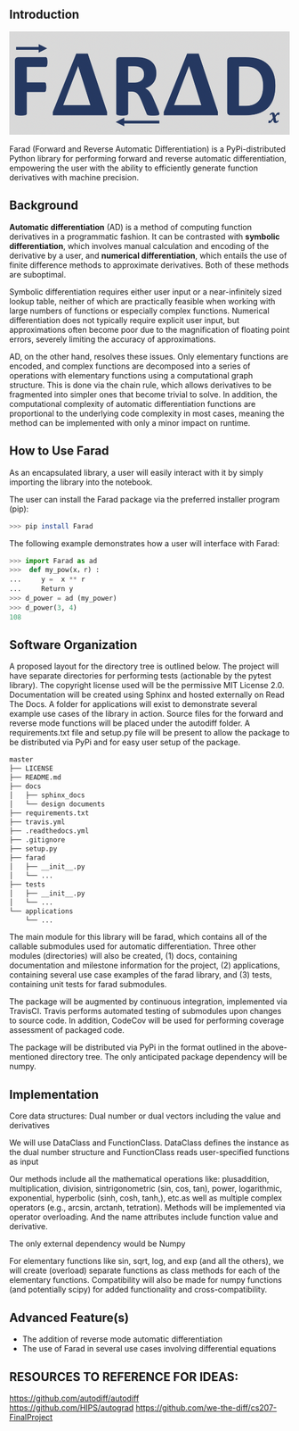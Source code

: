 ## Introduction

![faradlogo](faradlogo.png)

Farad (Forward and Reverse Automatic Differentiation) is a PyPi-distributed Python library for performing forward and reverse automatic differentiation, empowering the user with the ability to efficiently generate function derivatives with machine precision.

## Background

**Automatic differentiation** (AD) is a method of computing function derivatives in a programmatic fashion. It can be contrasted with **symbolic differentiation**, which involves manual calculation and encoding of the derivative by a user, and **numerical differentiation**, which entails the use of finite difference methods to approximate derivatives. Both of these methods are suboptimal.

Symbolic differentiation requires either user input or a near-infinitely sized lookup table, neither of which are practically feasible when working with large numbers of functions or especially complex functions. Numerical differentiation does not typically require explicit user input, but approximations often become poor due to the magnification of floating point errors, severely limiting the accuracy of approximations.

AD, on the other hand, resolves these issues. Only elementary functions are encoded, and complex functions are decomposed into a series of operations with elementary functions using a computational graph structure. This is done via the chain rule, which allows derivatives to be fragmented into simpler ones that become trivial to solve. In addition, the computational complexity of automatic differentiation functions are proportional to the underlying code complexity in most cases, meaning the method can be implemented with only a minor impact on runtime.

## How to Use Farad

As an encapsulated library, a user will easily interact with it by simply importing the library into the notebook.

The user can install the Farad package via the preferred installer program (pip):
```bash
>>> pip install Farad
```
The following example demonstrates how a user will interface with Farad:
```python
>>> import Farad as ad
>>>  def my_pow(x，r) :
...     y =  x ** r
...     Return y
>>> d_power = ad (my_power)
>>> d_power(3, 4)
108
```

## Software Organization

A proposed layout for the directory tree is outlined below. The project will have separate directories for performing tests (actionable by the pytest library). The copyright license used will be the permissive MIT License 2.0. Documentation will be created using Sphinx and hosted externally on Read The Docs. A folder for applications will exist to demonstrate several example use cases of the library in action. Source files for the forward and reverse mode functions will be placed under the autodiff folder. A requirements.txt file and setup.py file will be present to allow the package to be distributed via PyPi and for easy user setup of the package.

```
master
├── LICENSE
├── README.md     
├── docs
│   ├── sphinx_docs
│   └── design documents
├── requirements.txt
├── travis.yml
├── .readthedocs.yml
├── .gitignore
├── setup.py
├── farad
│   ├── __init__.py
│   └── ...
├── tests
│   ├── __init__.py
│   └── ...
└── applications
    └── ...
```

The main module for this library will be farad, which contains all of the callable submodules used for automatic differentiation. Three other modules (directories) will also be created, (1) docs, containing documentation and milestone information for the project, (2) applications, containing several use case examples of the farad library, and (3) tests, containing unit tests for farad submodules.

The package will be augmented by continuous integration, implemented via TravisCI. Travis performs automated testing of submodules upon changes to source code. In addition, CodeCov will be used for performing coverage assessment of packaged code.

The package will be distributed via PyPi in the format outlined in the above-mentioned directory tree. The only anticipated package dependency will be numpy.

## Implementation

Core data structures: Dual number or dual vectors including the value and derivatives

We will use DataClass and FunctionClass. DataClass defines the instance as the dual number structure and FunctionClass reads user-specified functions as input

Our methods include all the mathematical operations like: plusaddition, multiplication, division, sintrigonometric (sin, cos, tan), power, logarithmic, exponential, hyperbolic (sinh, cosh, tanh,),  etc.as well as multiple complex operators (e.g., arcsin, arctanh, tetration). Methods will be implemented via operator overloading. And the name attributes include function value and derivative.

The only external dependency would be Numpy

For elementary functions like sin, sqrt, log, and exp (and all the others), we will create (overload) separate functions as class methods for each of the elementary functions. Compatibility will also be made for numpy functions (and potentially scipy) for added functionality and cross-compatibility.


## Advanced Feature(s)
-	The addition of reverse mode automatic differentiation
-	The use of Farad in several use cases involving differential equations

##  RESOURCES TO REFERENCE FOR IDEAS:

https://github.com/autodiff/autodiff<br/>
https://github.com/HIPS/autograd
https://github.com/we-the-diff/cs207-FinalProject
